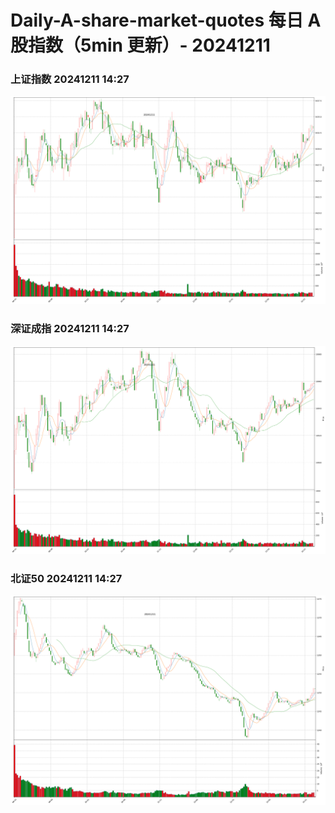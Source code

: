 
# Daily-A-share-market-quotes 每日 A 股指数（5min 更新）- 20241211

### 上证指数 20241211 14:27
![](./fig/2024/12/20241211-sh000001.png)

### 深证成指 20241211 14:27
![](./fig/2024/12/20241211-sz399001.png)

### 北证50 20241211 14:27
![](./fig/2024/12/20241211-bj899050.png)
